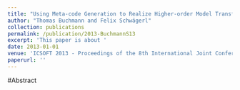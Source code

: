 ```yaml
---
title: "Using Meta-code Generation to Realize Higher-order Model Transformations"
author: "Thomas Buchmann and Felix Schwägerl"
collection: publications
permalink: /publication/2013-BuchmannS13
excerpt: 'This paper is about '
date: 2013-01-01
venue: 'ICSOFT 2013 - Proceedings of the 8th International Joint Conference on Software Technologies, Reykjavk, Iceland, 29-31 July, 2013'
paperurl: ''
---
```


#Abstract
